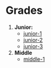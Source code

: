 # Grades

1. **Junior:**
    * [junior-1](./junior-1/README.md)
    * [junior-2](./junior-2/README.md)
    * [junior-3](./junior-3/README.md)
2. **Middle**
    * [middle-1](./middle-1/README.md)
